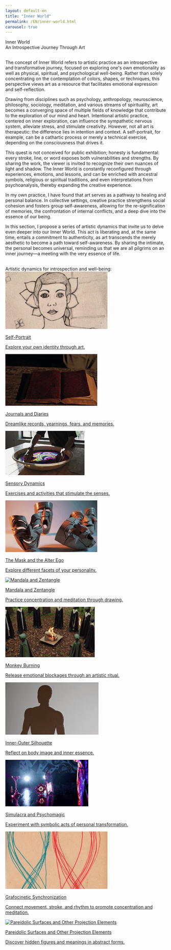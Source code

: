 ```yaml
---
layout: default-en
title: "Inner World"
permalink: /EN/inner-world.html
carousel: true
---
```


<!-- Main Title -->
<div class="titulo">Inner World</div>
<div class="subtitulo">An Introspective Journey Through Art</div>

<!-- Paragraph 1 -->
<p class="parrafo" style="margin-top:6%;">
  The concept of Inner World refers to artistic practice as an introspective and transformative journey, focused on exploring one's own emotionality as well as physical, spiritual, and psychological well-being. Rather than solely concentrating on the contemplation of colors, shapes, or techniques, this perspective views art as a resource that facilitates emotional expression and self-reflection.
</p>

<!-- Paragraph 2 -->
<p class="parrafo">
  Drawing from disciplines such as psychology, anthropology, neuroscience, philosophy, sociology, meditation, and various streams of spirituality, art becomes a converging space of multiple fields of knowledge that contribute to the exploration of our mind and heart. Intentional artistic practice, centered on inner exploration, can influence the sympathetic nervous system, alleviate stress, and stimulate creativity. However, not all art is therapeutic: the difference lies in intention and context. A self-portrait, for example, can be a cathartic process or merely a technical exercise, depending on the consciousness that drives it.
</p>

<!-- Paragraph 3 -->
<p class="parrafo">
  This quest is not conceived for public exhibition; honesty is fundamental: every stroke, line, or word exposes both vulnerabilities and strengths. By sharing the work, the viewer is invited to recognize their own nuances of light and shadow. The Inner World is constantly reconfigured through experiences, emotions, and lessons, and can be enriched with ancestral symbols, religious or spiritual traditions, and even interpretations from psychoanalysis, thereby expanding the creative experience.
</p>

<!-- Paragraph 4 -->
<p class="parrafo">
  In my own practice, I have found that art serves as a pathway to healing and personal balance. In collective settings, creative practice strengthens social cohesion and fosters group self-awareness, allowing for the re-signification of memories, the confrontation of internal conflicts, and a deep dive into the essence of our being.
</p>

<!-- Paragraph 5 -->
<p class="parrafo">
  In this section, I propose a series of artistic dynamics that invite us to delve even deeper into our Inner World. This act is liberating and, at the same time, entails a commitment to authenticity, as art transcends the merely aesthetic to become a path toward self-awareness. By sharing the intimate, the personal becomes universal, reminding us that we are all pilgrims on an inner journey—a meeting with the very essence of life.
</p>

<br>
<div class="subtitulo">Artistic dynamics for introspection and well-being:</div>
<div class="owl-carousel">
  <!-- SELF-PORTRAIT -->
  <div class="item">
    <a href="/EN/self-portrait.html" class="fancy-button">
      <div class="button-content">
        <img src="/assets/img/interior/boton-autorretrato.gif" alt="Self-Portrait" loading="lazy">
        <p class="title">Self-Portrait</p>
        <p class="subtitle">Explore your own identity through art.</p>
      </div>
    </a>
  </div>

  <!-- JOURNALS AND DIARIES -->
  <div class="item">
    <a href="/EN/diaries-and-logs.html" class="fancy-button">
      <div class="button-content">
        <img src="/assets/img/interior/boton-bitacoras.gif" alt="Journals and Diaries" loading="lazy">
        <p class="title">Journals and Diaries</p>
        <p class="subtitle">Dreamlike records, yearnings, fears, and memories.</p>
      </div>
    </a>
  </div>

  <!-- SENSORY DYNAMICS -->
  <div class="item">
    <a href="/EN/sensory-dynamics.html" class="fancy-button">
      <div class="button-content">
        <img src="/assets/img/ES-inicio---mundo-interior.gif" alt="Sensory Dynamics" loading="lazy">
        <p class="title">Sensory Dynamics</p>
        <p class="subtitle">Exercises and activities that stimulate the senses.</p>
      </div>
    </a>
  </div>

  <!-- THE MASK AND THE ALTER EGO -->
  <div class="item">
    <a href="/EN/the-mask-and-the-alter-ego.html" class="fancy-button">
      <div class="button-content">
        <img src="/assets/img/interior/boton-mascaras.gif" alt="The Mask and the Alter Ego" loading="lazy">
        <p class="title">The Mask and the Alter Ego</p>
        <p class="subtitle">Explore different facets of your personality.</p>
      </div>
    </a>
  </div>

  <!-- MANDALA AND ZENTANGLE -->
  <div class="item">
    <a href="/EN/mandala-and-zentangle.html" class="fancy-button">
      <div class="button-content">
        <img src="/assets/img/interior/boton-mandalas.gif" alt="Mandala and Zentangle" loading="lazy">
        <p class="title">Mandala and Zentangle</p>
        <p class="subtitle">Practice concentration and meditation through drawing.</p>
      </div>
    </a>
  </div>

  <!-- MONKEY BURNING -->
  <div class="item">
    <a href="/EN/monkey-burning.html" class="fancy-button">
      <div class="button-content">
        <img src="/assets/img/interior/boton-quema.gif" alt="Monkey Burning" loading="lazy">
        <p class="title">Monkey Burning</p>
        <p class="subtitle">Release emotional blockages through an artistic ritual.</p>
      </div>
    </a>
  </div>

  <!-- INNER-OUTER SILHOUETTE -->
  <div class="item">
    <a href="/EN/inner-outer-silhouette.html" class="fancy-button">
      <div class="button-content">
        <img src="/assets/img/interior/boton-afden.gif" alt="Inner-Outer Silhouette" loading="lazy">
        <p class="title">Inner-Outer Silhouette</p>
        <p class="subtitle">Reflect on body image and inner essence.</p>
      </div>
    </a>
  </div>

  <!-- SIMULACRA AND PSYCHOMAGIC -->
  <div class="item">
    <a href="/EN/simulacra-and-psychomagic.html" class="fancy-button">
      <div class="button-content">
        <img src="/assets/img/interior/boton-psicomagia.gif" alt="Simulacra and Psychomagic" loading="lazy">
        <p class="title">Simulacra and Psychomagic</p>
        <p class="subtitle">Experiment with symbolic acts of personal transformation.</p>
      </div>
    </a>
  </div>

  <!-- GRAFOCINETIC SYNCHRONIZATION -->
  <div class="item">
    <a href="/EN/grafocinetic-synchronization.html" class="fancy-button">
      <div class="button-content">
        <img src="/assets/img/interior/boton-grafocine.gif" alt="Grafocinetic Synchronization" loading="lazy">
        <p class="title">Grafocinetic Synchronization</p>
        <p class="subtitle">Connect movement, stroke, and rhythm to promote concentration and meditation.</p>
      </div>
    </a>
  </div>

  <!-- PAREIDOLIC SURFACES AND OTHER PROJECTION ELEMENTS -->
  <div class="item">
    <a href="/EN/pareidolic-surfaces.html" class="fancy-button">
      <div class="button-content">
        <img src="/assets/img/interior/boton-pareidolico.gif" alt="Pareidolic Surfaces and Other Projection Elements" loading="lazy">
        <p class="title">Pareidolic Surfaces and Other Projection Elements</p>
        <p class="subtitle">Discover hidden figures and meanings in abstract forms.</p>
      </div>
    </a>
  </div>
</div>
